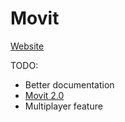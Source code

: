 # Movit

[Website](https://movit-feliper2u.vercel.app/)

TODO:

- Better documentation
- [Movit 2.0](https://www.figma.com/file/cTzZb6qEduzZErv8aHxLcn/Move.it-2.0)
- Multiplayer feature
